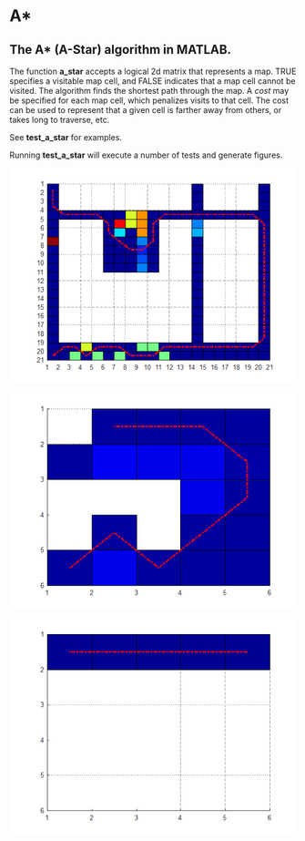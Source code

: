 # A*
## The A* (A-Star) algorithm in MATLAB. 

The function __a_star__ accepts a logical 2d matrix that represents a map. TRUE specifies a visitable map cell, and FALSE indicates that a map cell cannot be visited. The algorithm finds the shortest path through the map. A _cost_ may be specified for each map cell, which penalizes visits to that cell. The cost can be used to represent that a given cell is farther away from others, or takes long to traverse, etc.

See __test_a_star__ for examples.

Running __test_a_star__ will execute a number of tests and generate figures.

![](./images/001.png)

![](./images/002.png)

![](./images/003.png)

